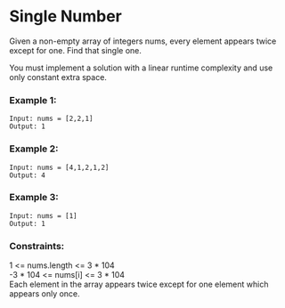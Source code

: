 # Single Number

Given a non-empty array of integers nums, every element appears twice except for one. Find that single one.

You must implement a solution with a linear runtime complexity and use only constant extra space.

### Example 1:
```
Input: nums = [2,2,1]
Output: 1
```
### Example 2:
```
Input: nums = [4,1,2,1,2]
Output: 4
```
### Example 3:
```
Input: nums = [1]
Output: 1
```
### Constraints:

1 <= nums.length <= 3 * 104<br>
-3 * 104 <= nums[i] <= 3 * 104<br>
Each element in the array appears twice except for one element which appears only once.
